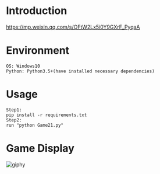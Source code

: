 # Introduction
https://mp.weixin.qq.com/s/OFtW2Lx5i0Y9GXrF_PyqaA

# Environment
```
OS: Windows10
Python: Python3.5+(have installed necessary dependencies)
```

# Usage
```
Step1:
pip install -r requirements.txt
Step2:
run "python Game21.py"
```

# Game Display
![giphy](demonstration/running.gif)